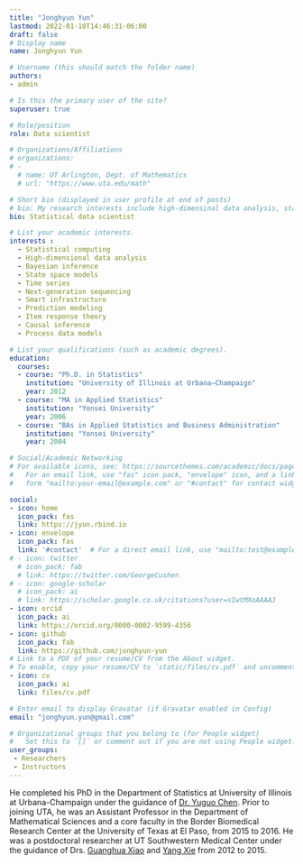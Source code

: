 ```yaml
---
title: "Jonghyun Yun"
lastmod: 2022-01-10T14:46:31-06:00
draft: false
# Display name
name: Jonghyun Yun

# Username (this should match the folder name)
authors:
- admin

# Is this the primary user of the site?
superuser: true

# Role/position
role: Data scientist

# Organizations/Affiliations
# organizations:
# -
  # name: UT Arlington, Dept. of Mathematics
  # url: "https://www.uta.edu/math"

# Short bio (displayed in user profile at end of posts)
# bio: My research interests include high-dimensinal data analysis, statistical computing and Next-generation sequencing data.
bio: Statistical data scientist

# List your academic interests.
interests :
  - Statistical computing
  - High-dimensional data analysis
  - Bayesian inference
  - State space models
  - Time series
  - Next-generation sequencing
  - Smart infrastructure
  - Prediction modeling
  - Item response theory
  - Causal inference
  - Process data models

# List your qualifications (such as academic degrees).
education:
  courses:
  - course: "Ph.D. in Statistics"
    institution: "University of Illinois at Urbana–Champaign"
    year: 2012
  - course: "MA in Applied Statistics"
    institution: "Yonsei University"
    year: 2006
  - course: "BAs in Applied Statistics and Business Administration"
    institution: "Yonsei University"
    year: 2004

# Social/Academic Networking
# For available icons, see: https://sourcethemes.com/academic/docs/page-builder/#icons
#   For an email link, use "fas" icon pack, "envelope" icon, and a link in the
#   form "mailto:your-email@example.com" or "#contact" for contact widget.

social:
- icon: home
  icon_pack: fas
  link: https://jyun.rbind.io
- icon: envelope
  icon_pack: fas
  link: '#contact'  # For a direct email link, use "mailto:test@example.org".
# - icon: twitter
  # icon_pack: fab
  # link: https://twitter.com/GeorgeCushen
# - icon: google-scholar
  # icon_pack: ai
  # link: https://scholar.google.co.uk/citations?user=sIwtMXoAAAAJ
- icon: orcid
  icon_pack: ai
  link: https://orcid.org/0000-0002-9599-4356
- icon: github
  icon_pack: fab
  link: https://github.com/jonghyun-yun
# Link to a PDF of your resume/CV from the About widget.
# To enable, copy your resume/CV to `static/files/cv.pdf` and uncomment the lines below.
- icon: cv
  icon_pack: ai
  link: files/cv.pdf

# Enter email to display Gravatar (if Gravatar enabled in Config)
email: "jonghyun.yun@gmail.com"

# Organizational groups that you belong to (for People widget)
#   Set this to `[]` or comment out if you are not using People widget.
user_groups:
 - Researchers
 - Instructors
---
```


He completed his PhD in the Department of Statistics at University of Illinois
at Urbana-Champaign under the guidance of [Dr. Yuguo Chen](https://publish.illinois.edu/yuguo/). Prior to joining UTA,
he was an Assistant Professor in the Department of Mathematical Sciences and a
core faculty in the Border Biomedical Research Center at the University of Texas
at El Paso, from 2015 to 2016. He was a postdoctoral researcher at UT
Southwestern Medical Center under the guidance of Drs. [Guanghua Xiao](https://qbrc.swmed.edu/labs/xiaolab/) and [Yang
Xie](https://qbrc.swmed.edu/labs/xielab/) from 2012 to 2015.

